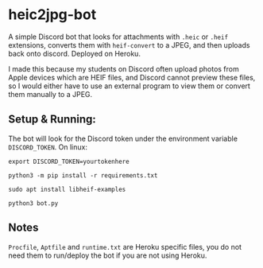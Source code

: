 # heic2jpg-bot
A simple Discord bot that looks for attachments with `.heic` or `.heif` extensions,
converts them with `heif-convert` to a JPEG, and then uploads back onto discord. Deployed on Heroku.

I made this because my students on Discord often upload photos from Apple devices which are HEIF files, and
Discord cannot preview these files, so I would either have to use an external program to view them
or convert them manually to a JPEG.

## Setup & Running:

The bot will look for the Discord token under the environment variable `DISCORD_TOKEN`. On linux:

`export DISCORD_TOKEN=yourtokenhere`

`python3 -m pip install -r requirements.txt`

`sudo apt install libheif-examples`

`python3 bot.py`

## Notes
`Procfile`, `Aptfile` and `runtime.txt` are Heroku specific files, you do not need them to run/deploy the bot if you are not using Heroku.

